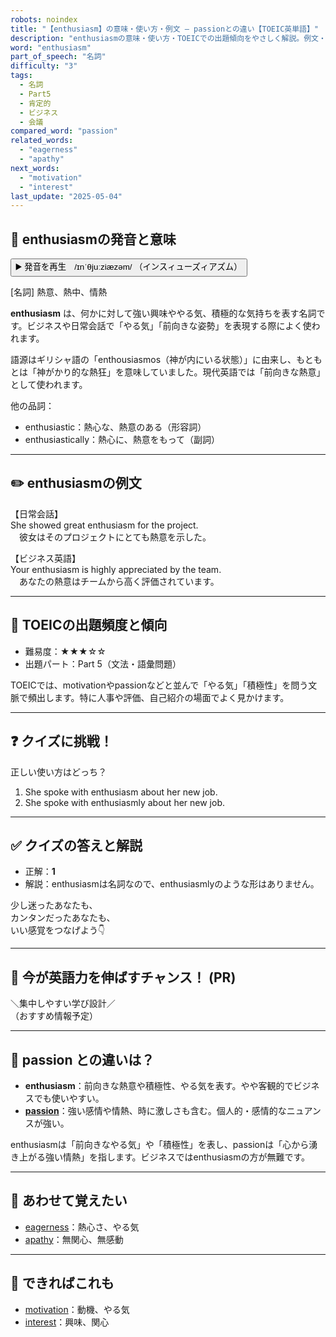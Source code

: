 ```yaml
---
robots: noindex
title: "【enthusiasm】の意味・使い方・例文 ― passionとの違い【TOEIC英単語】"
description: "enthusiasmの意味・使い方・TOEICでの出題傾向をやさしく解説。例文・クイズ付きでpassionとの違いもわかりやすく学べます。"
word: "enthusiasm"
part_of_speech: "名詞"
difficulty: "3"
tags:
  - 名詞
  - Part5
  - 肯定的
  - ビジネス
  - 会議
compared_word: "passion"
related_words:
  - "eagerness"
  - "apathy"
next_words:
  - "motivation"
  - "interest"
last_update: "2025-05-04"
---
```


## 🔰 enthusiasmの発音と意味

<button class="play-audio" onclick="playTTS('enthusiasm')">
  <span class="play-audio-main">
    ▶️ 発音を再生　/ɪnˈθjuːziæzəm/
  </span>
  <span class="play-audio-sub">
    （インスィューズィアズム）
  </span>
</button>

[名詞] 熱意、熱中、情熱

**enthusiasm** は、何かに対して強い興味ややる気、積極的な気持ちを表す名詞です。ビジネスや日常会話で「やる気」「前向きな姿勢」を表現する際によく使われます。

語源はギリシャ語の「enthousiasmos（神が内にいる状態）」に由来し、もともとは「神がかり的な熱狂」を意味していました。現代英語では「前向きな熱意」として使われます。

他の品詞：  
- enthusiastic：熱心な、熱意のある（形容詞）
- enthusiastically：熱心に、熱意をもって（副詞）

---

## ✏️ enthusiasmの例文

【日常会話】  
She showed great enthusiasm for the project.  
　彼女はそのプロジェクトにとても熱意を示した。

【ビジネス英語】  
Your enthusiasm is highly appreciated by the team.  
　あなたの熱意はチームから高く評価されています。

---

## 🎯 TOEICの出題頻度と傾向

- 難易度：★★★☆☆
- 出題パート：Part 5（文法・語彙問題）

TOEICでは、motivationやpassionなどと並んで「やる気」「積極性」を問う文脈で頻出します。特に人事や評価、自己紹介の場面でよく見かけます。

---

## ❓ クイズに挑戦！

正しい使い方はどっち？

1. She spoke with enthusiasm about her new job.  
2. She spoke with enthusiasmly about her new job.

---

## ✅ クイズの答えと解説

- 正解：**1**
- 解説：enthusiasmは名詞なので、enthusiasmlyのような形はありません。

少し迷ったあなたも、  
カンタンだったあなたも、  
いい感覚をつなげよう👇️

---

## 🚀 今が英語力を伸ばすチャンス！ (PR)

<div class="info-center">
＼集中しやすい学び設計／<br>  
（おすすめ情報予定）
</div>

---

## 🤔  passion との違いは？

- **enthusiasm**：前向きな熱意や積極性、やる気を表す。やや客観的でビジネスでも使いやすい。
- **[passion](/word/passion/)**：強い感情や情熱、時に激しさも含む。個人的・感情的なニュアンスが強い。

enthusiasmは「前向きなやる気」や「積極性」を表し、passionは「心から湧き上がる強い情熱」を指します。ビジネスではenthusiasmの方が無難です。

---

## 🧩 あわせて覚えたい

- [eagerness](/word/eagerness/)：熱心さ、やる気
- [apathy](/word/apathy/)：無関心、無感動

---

## 📖 できればこれも

- [motivation](/word/motivation/)：動機、やる気
- [interest](/word/interest/)：興味、関心

<!-- cvid: aid21_bid38 -->
